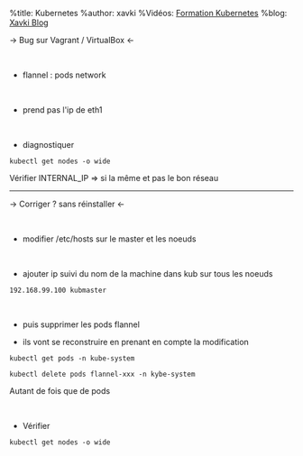 %title: Kubernetes 
%author: xavki
%Vidéos: [Formation Kubernetes](https://www.youtube.com/playlist?list=PLn6POgpklwWqfzaosSgX2XEKpse5VY2v5)
%blog: [Xavki Blog](https://xavki.blog)


-> Bug sur Vagrant / VirtualBox <-

<br>

* flannel : pods network

<br>

* prend pas l'ip de eth1

<br>

* diagnostiquer

```
kubectl get nodes -o wide
```

Vérifier INTERNAL_IP => si la même et pas le bon réseau


------------------------------------------------------------

-> Corriger ? sans réinstaller <-


<br>

* modifier /etc/hosts sur le master et les noeuds

<br>

* ajouter ip suivi du nom de la machine dans kub
sur tous les noeuds

```
192.168.99.100 kubmaster
```

<br>

* puis supprimer les pods flannel

* ils vont se reconstruire en prenant en compte la modification

```
kubectl get pods -n kube-system

kubectl delete pods flannel-xxx -n kybe-system
```
Autant de fois que de pods

<br>

* Vérifier

```
kubectl get nodes -o wide
```



